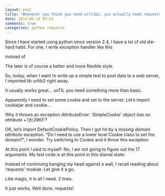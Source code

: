 ```yaml
---
layout: post
title: "Whenever you think you need urllib2, you actually need requests"
date: 2013-05-14 07:21
comments: true
categories: python requests
---
```


Since I have started using python since version 2.4, I have a lot of old die-hard habit. For one, I write exception handler like this


instead  of


The later is of course a better and more flexible style.


So, today, when I want to write up a simple test to post data to a web server, I imported lib urllib2 right away.


It usually works great… unTIL you need something more than basic.


Apparently I need to set some cookie and set to the server. Let’s import cookiejar and cookie…


Why it throws an exception *AttributeError: ‘SimpleCookie’ object has no attribute +’rfc2965’*?


OK, let’s import DefaultCookiePolicy. Then I got hit by a *missing domain attribute* exception. “Do I need to use a lower level Cookie class to set the domain?”, I wonder. Try switching to Cookie and it throw this exception


At this point I said to myself: No, I am not going to figure out the 17 arguments. My test code is at this point in this dismal state:.


Instead of continuing banging my head against a wall, I recall reading about ‘requests’ module. Let give it a go.


Like magic, it is all I need. 2 lines.


It just works. Well done, requests!


